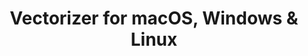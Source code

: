 ---
name: Vectorizer
url: 'https://www.vectorizer.io'
category: Photo & Video
title: 'Vectorizer for macOS, Windows & Linux'
key: vectorizer

---